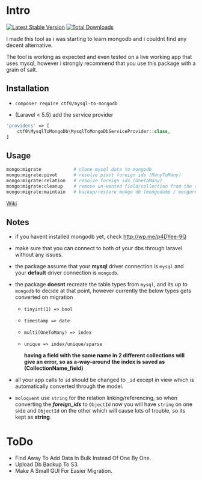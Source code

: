 # Intro

[![Latest Stable Version](https://img.shields.io/packagist/v/ctf0/mysql-to-mongodb.svg?style=for-the-badge)](https://packagist.org/packages/ctf0/mysql-to-mongodb) [![Total Downloads](https://img.shields.io/packagist/dt/ctf0/mysql-to-mongodb.svg?style=for-the-badge)](https://packagist.org/packages/ctf0/mysql-to-mongodb)

I made this tool as i was starting to learn mongodb and i couldnt find any decent alternative.

The tool is working as expected and even tested on a live working app that uses mysql, however i strongly recommend that you use this package with a grain of salt.

## Installation

- `composer require ctf0/mysql-to-mongodb`

- (Laravel < 5.5) add the service provider

```php
'providers' => [
    ctf0\MysqlToMongoDb\MysqlToMongoDbServiceProvider::class,
]
```

## Usage

```bash
mongo:migrate            # clone mysql data to mongodb
mongo:migrate:pivot      # resolve pivot foreign ids (ManyToMany)
mongo:migrate:relation   # resolve foreign ids (OneToMany)
mongo:migrate:cleanup    # remove un-wanted field/collection from the db
mongo:migrate:maintain   # backup/restore mongo db (mongodump / mongorestore)
```

[Wiki](https://github.com/ctf0/MysqlToMongoDb/wiki/Usage)

## Notes

- if you havent installed mongodb yet, check http://wp.me/p4DYee-9Q
- make sure that you can connect to both of your dbs through laravel without any issues.
- the package assume that your **mysql** driver connection is `mysql` and your **default** driver connection is `mongodb`.
- the package **doesnt** recreate the table types from `mysql`, and its up to `mongodb` to decide at that point, however currently the below types gets converted on migration
    - `tinyint(1) => bool`
    - `timestamp => date`
    - `multi(OneToMany) => index`
    - `unique => index/unique/sparse`

        **having a field with the same name in 2 different collections will give an error, so as a-way-around the index is saved as (CollectionName_field)**

- all your app calls to `id` should be changed to `_id` except in view which is automatically converted through the model.
- `moloquent` use `string` for the relation linking/referencing, so when converting the ***foreign_ids*** to `ObjectId` now you will have `string` on one side and `ObjectId` on the other which will cause lots of trouble, so its kept as **string**.

# ToDo

* Find Away To Add Data In Bulk Instead Of One By One.
* Upload Db Backup To S3.
* Make A Small GUI For Easier Migration.
